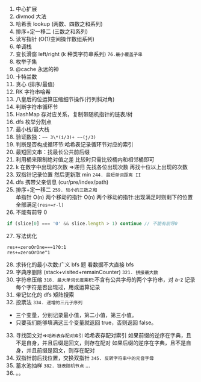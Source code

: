 1. 中心扩展
2. divmod 大法
3. 哈希表 lookup (两数、四数之和系列)
4. 排序+定一移二 (三数之和系列)
5. 读写指针 (O(1)空间操作数组系列)
6. 单调栈
7. 变长滑窗 left/right (k 种类字符串系列)
   `76.最小覆盖子串`
8. 枚举子集
9. @cache 永远的神
10. 卡特兰数
11. 贪心 (排序/最值)
12. RK 字符串哈希
13. 八皇后的位运算压缩细节操作(行列斜对角)
14. 判断字符串循环节
15. HashMap 存对应关系，复制带随机指针的链表/树
16. dfs 枚举分割点
17. 最小栈/最大栈
18. 验证数独：`~~ 3\*(i/3)+ ~~(j/3)`
19. 判断是否构成循环节:哈希表记录循环节对应的索引
20. 最短回文串：找最长公共前后缀
21. 利用桶来限制绝对值之差 比较时只需比较桶内和相邻桶即可
22. k 在数字中出现的次数 =>递归 先找各位出现次数 再找十位以上出现的次数
23. 双指针记录位置 然后更新取 min
    `244. 最短单词距离 II`
24. dfs 携带父亲信息 (cur/pre/index/path)
25. 排序+定一移二
    `259. 较小的三数之和`  
    单指针 O(n) 两个移动的指针 O(n)
    两个移动的指针:出现满足时则剩下的位置全部满足`(res+=r-l)`
26. 不能有前导 0

```js
if (slice[0] === '0' && slice.length > 1) continue // 不能有前导0
```

27. 写法优化

```JS
res+=zeroOrOne===1?0:1
res+=zeroOrOne^1
```

28. 求转化的最小次数:广义 bfs 题 看数据不大直接 bfs
29. 字典序删除 (stack+visited+remainCounter)
    `321. 拼接最大数`
30. 字符串压缩
    `318. 最大单词长度乘积`:不含有公共字母的两个字符串，对 a-z 记录每个字符是否出现过，用或运算记录
31. 带记忆化的 dfs 矩阵搜索
32. 投票法
    `334. 递增的三元子序列`

- 三个变量，分别记录最小值，第二小值，第三小值。
- 只要我们能够填满这三个变量就返回 true，否则返回 false。

33. 寻找回文对=>`哈希表存配对索引`
    哈希表存配对索引
    如果前缀的逆序在字典，且不是自身，并且后缀是回文，则存在配对
    如果后缀的逆序在字典，且不是自身，并且前缀是回文，则存在配对
34. 双指针前后找位置，交换双指针
    `345. 反转字符串中的元音字母`
35. 蓄水池抽样
    `382. 链表随机节点`
    ...
36. 。。
